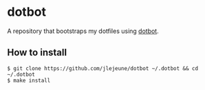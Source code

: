 # dotbot
A repository that bootstraps my dotfiles using [dotbot](https://github.com/anishathalye/dotbot).

## How to install

```
$ git clone https://github.com/jlejeune/dotbot ~/.dotbot && cd ~/.dotbot
$ make install
```
